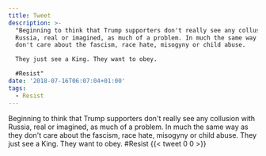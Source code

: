 ```yaml
---
title: Tweet
description: >-
  "Beginning to think that Trump supporters don't really see any collusion with
  Russia, real or imagined, as much of a problem. In much the same way as they
  don't care about the fascism, race hate, misogyny or child abuse.

  They just see a King. They want to obey.

  #Resist"
date: '2018-07-16T06:07:04+01:00'
tags:
  - Resist
---
```

Beginning to think that Trump supporters don't really see any collusion with Russia, real or imagined, as much of a problem. In much the same way as they don't care about the fascism, race hate, misogyny or child abuse.
They just see a King. They want to obey.
#Resist
      {{< tweet 0 0 >}}
    
